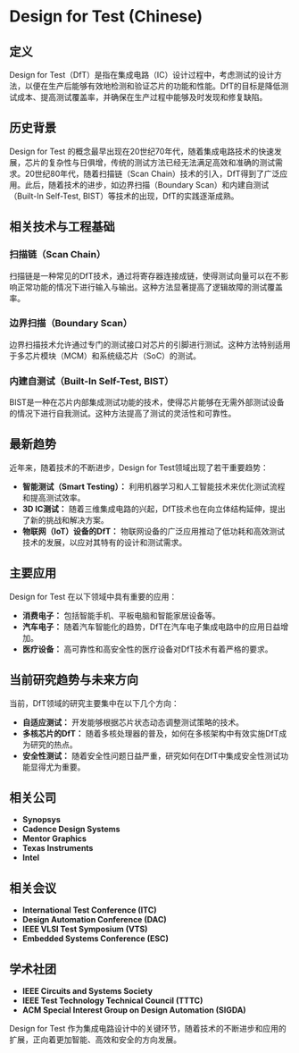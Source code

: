 # Design for Test (Chinese)

## 定义
Design for Test（DfT）是指在集成电路（IC）设计过程中，考虑测试的设计方法，以便在生产后能够有效地检测和验证芯片的功能和性能。DfT的目标是降低测试成本、提高测试覆盖率，并确保在生产过程中能够及时发现和修复缺陷。

## 历史背景
Design for Test 的概念最早出现在20世纪70年代，随着集成电路技术的快速发展，芯片的复杂性与日俱增，传统的测试方法已经无法满足高效和准确的测试需求。20世纪80年代，随着扫描链（Scan Chain）技术的引入，DfT得到了广泛应用。此后，随着技术的进步，如边界扫描（Boundary Scan）和内建自测试（Built-In Self-Test, BIST）等技术的出现，DfT的实践逐渐成熟。

## 相关技术与工程基础
### 扫描链（Scan Chain）
扫描链是一种常见的DfT技术，通过将寄存器连接成链，使得测试向量可以在不影响正常功能的情况下进行输入与输出。这种方法显著提高了逻辑故障的测试覆盖率。

### 边界扫描（Boundary Scan）
边界扫描技术允许通过专门的测试接口对芯片的引脚进行测试。这种方法特别适用于多芯片模块（MCM）和系统级芯片（SoC）的测试。

### 内建自测试（Built-In Self-Test, BIST）
BIST是一种在芯片内部集成测试功能的技术，使得芯片能够在无需外部测试设备的情况下进行自我测试。这种方法提高了测试的灵活性和可靠性。

## 最新趋势
近年来，随着技术的不断进步，Design for Test领域出现了若干重要趋势：

- **智能测试（Smart Testing）：** 利用机器学习和人工智能技术来优化测试流程和提高测试效率。
- **3D IC测试：** 随着三维集成电路的兴起，DfT技术也在向立体结构延伸，提出了新的挑战和解决方案。
- **物联网（IoT）设备的DfT：** 物联网设备的广泛应用推动了低功耗和高效测试技术的发展，以应对其特有的设计和测试需求。

## 主要应用
Design for Test 在以下领域中具有重要的应用：

- **消费电子：** 包括智能手机、平板电脑和智能家居设备等。
- **汽车电子：** 随着汽车智能化的趋势，DfT在汽车电子集成电路中的应用日益增加。
- **医疗设备：** 高可靠性和高安全性的医疗设备对DfT技术有着严格的要求。

## 当前研究趋势与未来方向
当前，DfT领域的研究主要集中在以下几个方向：

- **自适应测试：** 开发能够根据芯片状态动态调整测试策略的技术。
- **多核芯片的DfT：** 随着多核处理器的普及，如何在多核架构中有效实施DfT成为研究的热点。
- **安全性测试：** 随着安全性问题日益严重，研究如何在DfT中集成安全性测试功能显得尤为重要。

## 相关公司
- **Synopsys**
- **Cadence Design Systems**
- **Mentor Graphics**
- **Texas Instruments**
- **Intel**

## 相关会议
- **International Test Conference (ITC)**
- **Design Automation Conference (DAC)**
- **IEEE VLSI Test Symposium (VTS)**
- **Embedded Systems Conference (ESC)**

## 学术社团
- **IEEE Circuits and Systems Society**
- **IEEE Test Technology Technical Council (TTTC)**
- **ACM Special Interest Group on Design Automation (SIGDA)**

Design for Test 作为集成电路设计中的关键环节，随着技术的不断进步和应用的扩展，正向着更加智能、高效和安全的方向发展。